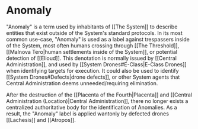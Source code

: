 # Anomaly
"Anomaly" is a term used by inhabitants of [[The System]] to describe entities that exist outside of the System's standard protocols.  In its most common use-case, "Anomaly" is used as a label against trespassers inside of the System, most often humans crossing through [[The Threshold]], [[Malnova Tero|human settlements inside of the System]], or potential detection of [[Elioud]]. This denotation is normally issued by [[Central Administration]], and used by [[System Drones#E-Class|E-Class Drones]] when identifying targets for execution. It could also be used to identify [[System Drones#Defects|drone defects]], or other System agents that Central Administration deems unneeded/requiring elimination.

After the destruction of the [[Placenta of the Fourth|Placenta]] and [[Central Administration (Location)|Central Administration]], there no longer exists a centralized authoritative body for the identification of Anomalies. As a result, the "Anomaly" label is applied wantonly by defected drones [[Lachesis]] and [[Atropos]].
